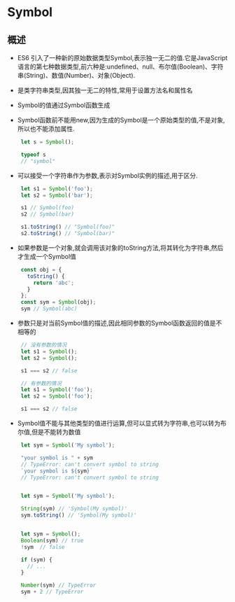 # Symbol

## 概述

- ES6 引入了一种新的原始数据类型Symbol,表示独一无二的值.它是JavaScript语言的第七种数据类型,前六种是:undefined、null、布尔值(Boolean)、字符串(String)、数值(Number)、对象(Object).
- 是类字符串类型,因其独一无二的特性,常用于设置方法名和属性名
- Symbol的值通过Symbol函数生成
- Symbol函数前不能用new,因为生成的Symbol是一个原始类型的值,不是对象,所以也不能添加属性.

   ```javascript
    let s = Symbol();

    typeof s
    // "symbol"
   ```

- 可以接受一个字符串作为参数,表示对Symbol实例的描述,用于区分.

   ```javascript
    let s1 = Symbol('foo');
    let s2 = Symbol('bar');

    s1 // Symbol(foo)
    s2 // Symbol(bar)

    s1.toString() // "Symbol(foo)"
    s2.toString() // "Symbol(bar)"
   ```

- 如果参数是一个对象,就会调用该对象的toString方法,将其转化为字符串,然后才生成一个Symbol值

   ```javascript
    const obj = {
      toString() {
        return 'abc';
      }
    };
    const sym = Symbol(obj);
    sym // Symbol(abc)
   ```

- 参数只是对当前Symbol值的描述,因此相同参数的Symbol函数返回的值是不相等的

   ```javascript
    // 没有参数的情况
    let s1 = Symbol();
    let s2 = Symbol();

    s1 === s2 // false

    // 有参数的情况
    let s1 = Symbol('foo');
    let s2 = Symbol('foo');

    s1 === s2 // false
   ```

- Symbol值不能与其他类型的值进行运算,但可以显式转为字符串,也可以转为布尔值,但是不能转为数值

   ```javascript
    let sym = Symbol('My symbol');

    "your symbol is " + sym
    // TypeError: can't convert symbol to string
    `your symbol is ${sym}`
    // TypeError: can't convert symbol to string


    let sym = Symbol('My symbol');

    String(sym) // 'Symbol(My symbol)'
    sym.toString() // 'Symbol(My symbol)'


    let sym = Symbol();
    Boolean(sym) // true
    !sym  // false

    if (sym) {
      // ...
    }

    Number(sym) // TypeError
    sym + 2 // TypeError
   ```
